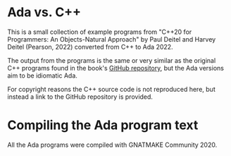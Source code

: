 # Ada vs. C++

This is a small collection of example programs from
"C++20 for Programmers: An Objects-Natural Approach"
by Paul Deitel and Harvey Deitel (Pearson, 2022)
converted from C++ to Ada 2022.

The output from the programs is the same or very similar
as the original C++ programs found in the book's
[GitHub repository](https://github.com/pdeitel/CPlusPlus20ForProgrammers),
but the Ada versions aim to be idiomatic Ada.

For copyright reasons the C++ source code is not reproduced
here, but instead a link to the GitHub repository is provided.

# Compiling the Ada program text

All the Ada programs were compiled with GNATMAKE Community 2020.
